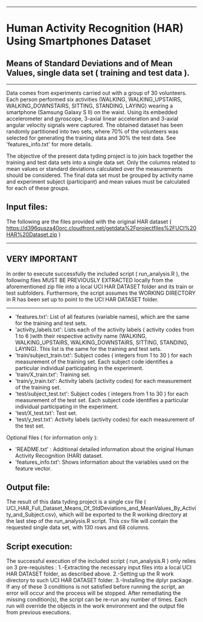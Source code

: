 ******************************************************************
# Human Activity Recognition (HAR) Using Smartphones Dataset
## Means of Standard Deviations and of Mean Values, single data set ( training and test data ).
******************************************************************
Data comes from experiments carried out with a group of 30 volunteers. Each person performed six activities (WALKING, WALKING_UPSTAIRS, WALKING_DOWNSTAIRS,
SITTING, STANDING, LAYING) wearing a smartphone (Samsung Galaxy S II) on the waist. Using its embedded accelerometer and gyroscope, 3-axial linear acceleration and 3-axial
angular velocity signals were captured. The obtained dataset has been randomly partitioned into two sets, 
where 70% of the volunteers was selected for generating the training data and 30% the test data. See 'features_info.txt' for more details.

The objective of the present data tyding project is to join back together the training and test data sets into a single data set.
Only the columns related to mean values or standard deviations calculated over the measurements should be considered.
The final data set must be grouped by activity name and experiment subject (participant) and mean values must be calculated for each of these groups.


## Input files:
The following are the files provided with the original HAR dataset ( https://d396qusza40orc.cloudfront.net/getdata%2Fprojectfiles%2FUCI%20HAR%20Dataset.zip )

*******************************************************************************************************************************
## VERY IMPORTANT 
In order to execute successfully the included script ( run_analysis.R ), the following files MUST BE PREVIOUSLY EXTRACTED locally from the
aforementioned zip file into a local UCI HAR DATASET folder and its train or test subfolders.
Furthermore, the script assumes the WORKING DIRECTORY in R has been set up to point to the UCI HAR DATASET folder.
*******************************************************************************************************************************

- 'features.txt': List of all features (variable names), which are the same for the training and test sets.
- 'activity_labels.txt': Lists each of the activity labels ( activity codes from 1 to 6 )with their respective activity name (WALKING, WALKING_UPSTAIRS, WALKING_DOWNSTAIRS,
SITTING, STANDING, LAYING). This list is the same for the training and test sets.
- 'train/subject_train.txt': Subject codes ( integers from 1 to 30 ) for each measurement of the training set. Each subject code identifies a particular individual participating in the experiment.
- 'train/X_train.txt': Training set.
- 'train/y_train.txt': Activity labels (activity codes) for each measurement of the training set.
- 'test/subject_test.txt': Subject codes ( integers from 1 to 30 ) for each measurement of the test set. Each subject code identifies a particular individual participating in the experiment.
- 'test/X_test.txt': Test set.
- 'test/y_test.txt': Activity labels (activity codes) for each measurement of the test set.

Optional files ( for information only ):
- 'README.txt' : Additional detailed information about the original Human Activity Recognition (HAR) dataset.
- 'features_info.txt': Shows information about the variables used on the feature vector.

## Output file: 
The result of this data tyding project is a single csv file ( UCI_HAR_Full_Dataset_Means_Of_StdDeviations_and_MeanValues_By_Activity_and_Subject.csv),
which will be exported to the R working directory at the last step of the run_analysis.R script.
This csv file will contain the requested single data set, with 130 rows and 68 columns.

## Script execution:
The successful execution of the included script ( run_analysis.R ) only relies on 3 pre-requisites :
1.-Extracting the necessary input files into a local UCI HAR DATASET folder, as described above.
2.-Setting up the R work directory to such UCI HAR DATASET folder.
3.-Installing the dplyr package.
If any of these 3 conditions is not satisfied before running the script, an error will occur and the process will be stopped. 
After remediating the missing condition(s), the script can be re-run any number of times. 
Each run will override the objects in the work environment and the output file from previous executions.


